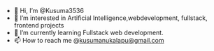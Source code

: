 - 👋 Hi, I’m @Kusuma3536
- 👀 I’m interested in Artificial Intelligence,webdevelopment, fullstack, frontend projects
- 🌱 I’m currently learning Fullstack web development.
- 📫 How to reach me @kusumanukalapu@gmail.com

<!---
Kusuma3536/Kusuma3536 is a ✨ special ✨ repository because its `README.md` (this file) appears on your GitHub profile.
You can click the Preview link to take a look at your changes.
--->
